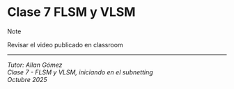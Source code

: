 # Clase 7 FLSM y VLSM

> [!NOTE]
> Revisar el video publicado en classroom

---

*Tutor: Allan Gómez*  
*Clase 7 - FLSM y VLSM, iniciando en el subnetting*  
*Octubre 2025*

